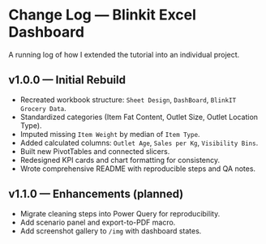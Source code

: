 
# Change Log — Blinkit Excel Dashboard

A running log of how I extended the tutorial into an individual project.

## v1.0.0 — Initial Rebuild
- Recreated workbook structure: `Sheet Design`, `DashBoard`, `BlinkIT Grocery Data`.
- Standardized categories (Item Fat Content, Outlet Size, Outlet Location Type).
- Imputed missing `Item Weight` by median of `Item Type`.
- Added calculated columns: `Outlet Age`, `Sales per Kg`, `Visibility Bins`.
- Built new PivotTables and connected slicers.
- Redesigned KPI cards and chart formatting for consistency.
- Wrote comprehensive README with reproducible steps and QA notes.

## v1.1.0 — Enhancements (planned)
- Migrate cleaning steps into Power Query for reproducibility.
- Add scenario panel and export-to-PDF macro.
- Add screenshot gallery to `/img` with dashboard states.
